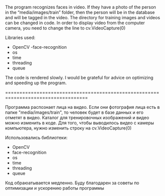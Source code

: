 The program recognizes faces in video. If they have a photo of the person in the “media/images/train” folder, then the person will be in the database and will be tagged in the video. The directory for training images and videos can be changed in code. In order to display video from the computer camera, you need to change the line to cv.VideoCapture(0)

Libraries used:
- OpenCV
-face-recognition
- os
- time
- threading
- queue

The code is rendered slowly. I would be grateful for advice on optimizing and speeding up the program.

===================================================================================

Программа распознает лица на видео. Если они фотография лица есть в папке "media/images/train", то человек будет в базе данных и его отметят в видео. Каталог для тренировочных изображений и видео можно изменить в коде. Для того, чтобы выводилось видео с камеры компьютера, нужно изменить строку на cv.VideoCapture(0)

Использовались библиотеки:
- OpenCV
- face-recognition
- os
- time
- threading
- queue

Код обраюатывается медленно. Буду благодарен за советы по оптимизации и ускорению работы программы

